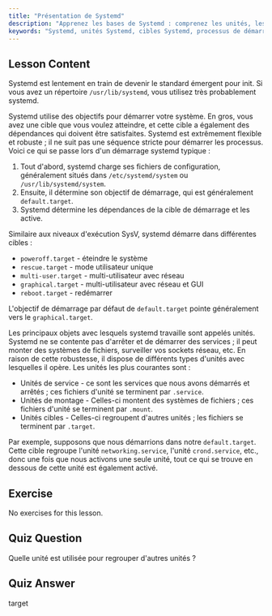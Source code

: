 ```yaml
---
title: "Présentation de Systemd"
description: "Apprenez les bases de Systemd : comprenez les unités, les cibles et le processus de démarrage. Découvrez comment Systemd gère les services et les états du système sous Linux. Commencez votre parcours !"
keywords: "Systemd, unités Systemd, cibles Systemd, processus de démarrage Linux, services Linux, débutant, tutoriel, guide"
---
```


## Lesson Content

Systemd est lentement en train de devenir le standard émergent pour init. Si vous avez un répertoire `/usr/lib/systemd`, vous utilisez très probablement systemd.

Systemd utilise des objectifs pour démarrer votre système. En gros, vous avez une cible que vous voulez atteindre, et cette cible a également des dépendances qui doivent être satisfaites. Systemd est extrêmement flexible et robuste ; il ne suit pas une séquence stricte pour démarrer les processus. Voici ce qui se passe lors d'un démarrage systemd typique :

1. Tout d'abord, systemd charge ses fichiers de configuration, généralement situés dans `/etc/systemd/system` ou `/usr/lib/systemd/system`.
2. Ensuite, il détermine son objectif de démarrage, qui est généralement `default.target`.
3. Systemd détermine les dépendances de la cible de démarrage et les active.

Similaire aux niveaux d'exécution SysV, systemd démarre dans différentes cibles :

- `poweroff.target` - éteindre le système
- `rescue.target` - mode utilisateur unique
- `multi-user.target` - multi-utilisateur avec réseau
- `graphical.target` - multi-utilisateur avec réseau et GUI
- `reboot.target` - redémarrer

L'objectif de démarrage par défaut de `default.target` pointe généralement vers le `graphical.target`.

Les principaux objets avec lesquels systemd travaille sont appelés unités. Systemd ne se contente pas d'arrêter et de démarrer des services ; il peut monter des systèmes de fichiers, surveiller vos sockets réseau, etc. En raison de cette robustesse, il dispose de différents types d'unités avec lesquelles il opère. Les unités les plus courantes sont :

- Unités de service - ce sont les services que nous avons démarrés et arrêtés ; ces fichiers d'unité se terminent par `.service`.
- Unités de montage - Celles-ci montent des systèmes de fichiers ; ces fichiers d'unité se terminent par `.mount`.
- Unités cibles - Celles-ci regroupent d'autres unités ; les fichiers se terminent par `.target`.

Par exemple, supposons que nous démarrions dans notre `default.target`. Cette cible regroupe l'unité `networking.service`, l'unité `crond.service`, etc., donc une fois que nous activons une seule unité, tout ce qui se trouve en dessous de cette unité est également activé.

## Exercise

No exercises for this lesson.

## Quiz Question

Quelle unité est utilisée pour regrouper d'autres unités ?

## Quiz Answer

target

